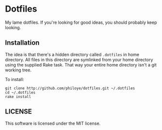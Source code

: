Dotfiles
========

My lame dotfiles. If you're looking for good ideas, you should probably keep looking.


Installation
------------

The idea is that there's a hidden directory called `.dotfiles` in home directory. All files in this directory are symlinked from your home directory using the supplied Rake task. That way your entire home directory isn't a git working tree.

To install:

    git clone http://github.com/philoye/dotfiles.git ~/.dotfiles
    cd ~/.dotfiles
    rake install


LICENSE
------------

This software is licensed under the MIT license.